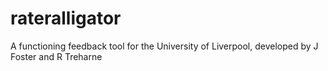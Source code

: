 # rateralligator
A functioning feedback tool for the University of Liverpool, developed by J Foster and R Treharne
